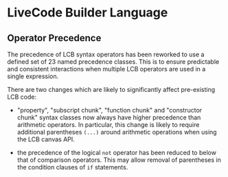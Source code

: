 # LiveCode Builder Language

## Operator Precedence

The precedence of LCB syntax operators has been reworked to use a
defined set of 23 named precedence classes.  This is to ensure
predictable and consistent interactions when multiple LCB operators
are used in a single expression.

There are two changes which are likely to significantly affect
pre-existing LCB code:

* "property", "subscript chunk", "function chunk" and "constructor
  chunk" syntax classes now always have higher precedence than
  arithmetic operators.  In particular, this change is likely to
  require additional parentheses `(...)` around arithmetic operations
  when using the LCB canvas API.

* the precedence of the logical `not` operator has been reduced to
  below that of comparison operators.  This may allow removal of
  parentheses in the condition clauses of `if` statements.
